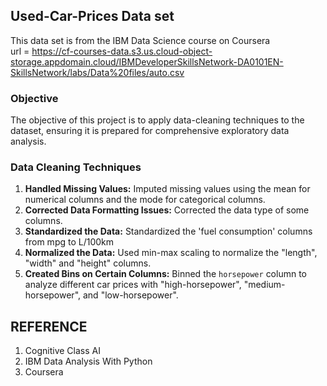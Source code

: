 ## Used-Car-Prices Data set
This data set is from the IBM Data Science course on Coursera                                                                                                                                                                                                                                             
url = https://cf-courses-data.s3.us.cloud-object-storage.appdomain.cloud/IBMDeveloperSkillsNetwork-DA0101EN-SkillsNetwork/labs/Data%20files/auto.csv 

### Objective
The objective of this project is to apply data-cleaning techniques to the dataset, ensuring it is prepared for comprehensive exploratory data analysis. 

### Data Cleaning Techniques
1. **Handled Missing Values:** Imputed missing values using the mean for numerical columns and the mode for categorical columns.
2. **Corrected Data Formatting Issues:** Corrected the data type of some columns.
3. **Standardized the Data:** Standardized the 'fuel consumption' columns from mpg to L/100km
4. **Normalized the Data:** Used min-max scaling to normalize the "length", "width" and "height" columns.
5. **Created Bins on Certain Columns:** Binned the `horsepower` column to analyze different car prices with "high-horsepower", "medium-horsepower", and "low-horsepower".

## REFERENCE
1. Cognitive Class AI
2. IBM Data Analysis With Python 
3. Coursera


